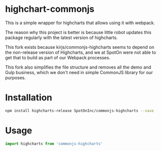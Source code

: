 # highchart-commonjs

This is a simple wrapper for highcharts that allows using it with webpack.

The reason why this project is better is because little robot updates this package regularly with the latest version of highcharts. 

This fork exists because kirjs/commonjs-highcharts seems to depend on the non-release version of Highcharts, and we at SpotOn were not able to get that to build as part of our Webpack processes.

This fork also simplifies the file structure and removes all the demo and Gulp business, which we don't need in simple CommonJS library for our purposes.

# Installation

```bash
npm install highcharts-release SpotOnInc/commonjs-highcharts --save
```

# Usage

```js
import highcharts from 'commonjs-highcharts'
```
